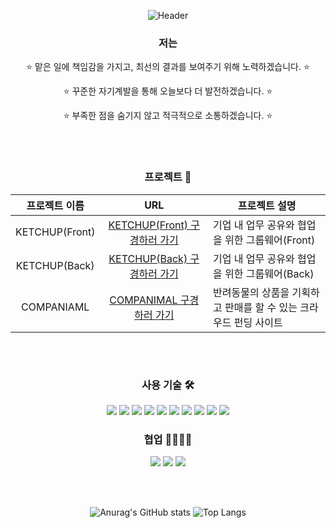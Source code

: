 <p align="center">
  <img src="https://capsule-render.vercel.app/api?type=waving&color=3cb371&height=250&section=header&text=Daeun's%20GitHub&fontSize=70" alt="Header">
</p>

<div align="center">
  <h3>저는</h3>
  <p>⭐ 맡은 일에 책임감을 가지고, 최선의 결과를 보여주기 위해 노력하겠습니다. ⭐</p>
  <p>⭐ 꾸준한 자기계발을 통해 오늘보다 더 발전하겠습니다. ⭐</p>
  <p>⭐ 부족한 점을 숨기지 않고  적극적으로 소통하겠습니다. ⭐</p>
</div>

<br></br>
<div align="center">
  <h3><strong>프로젝트</strong> 📑</h3>
</div>

<div align="center">
  <table style="margin: 0 auto;">
    <thead>
      <tr>
        <th>프로젝트 이름</th>
        <th>URL</th>
        <th>프로젝트 설명</th>
      </tr>
    </thead>
    <tbody>
      <tr>
        <td align="center">KETCHUP(Front)</td>
        <td align="center"><a href="https://github.com/daeun100299/FinalProject_Ketchup-Front">KETCHUP(Front) 구경하러 가기</a></td>
        <td>기업 내 업무 공유와 협업을 위한 그룹웨어(Front)</td>
      </tr>
      <tr>
        <td align="center">KETCHUP(Back)</td>
        <td align="center"><a href="https://github.com/daeun100299/FinalProject_Ketchup-Back">KETCHUP(Back) 구경하러 가기</a></td>
        <td>기업 내 업무 공유와 협업을 위한 그룹웨어(Back)</td>
      </tr>
      <tr>
        <td align="center">COMPANIAML</td>
        <td align="center"><a href="https://github.com/daeun100299/SemiProject_Companimal">COMPANIMAL 구경하러 가기</a></td>
        <td>반려동물의 상품을 기획하고 판매를 할 수 있는 크라우드 펀딩 사이트</td>
      </tr>
    </tbody>
  </table>
</div>

<br></br>
<div align="center">
  <h3><strong>사용 기술</strong> 🛠</h3>
</div>
<p align="center">
  <img src="https://img.shields.io/badge/java-007396?style=flat-square&logo=OpenJDK&logoColor=white">
  <img src="https://img.shields.io/badge/jQuery-0769AD?style=flat-square&logo=jQuery&logoColor=white"/>
  <img src="https://img.shields.io/badge/React-61DAFB?style=flat-square&logo=react&logoColor=white"/>
  <img src="https://img.shields.io/badge/Spring-6DB33F?style=flat-square&logo=Spring&logoColor=white"/>
  <img src="https://img.shields.io/badge/Spring Boot-6DB33F?style=flat-square&logo=SpringBoot&logoColor=white"/>
  <img src="https://img.shields.io/badge/Thymeleaf-005F0F?style=flat-square&logo=Thymeleaf&logoColor=white">
  <img src="https://img.shields.io/badge/JavaScript-F7DF1E?style=flat-square&logo=javascript&logoColor=white"/>
  <img src="https://img.shields.io/badge/HTML5-E34F26?style=flat-square&logo=HTML5&logoColor=white"/>
  <img src="https://img.shields.io/badge/CSS3-1572B6?style=flat-square&logo=CSS3&logoColor=white"/>
  <img src="https://img.shields.io/badge/MySQL-4479A1?style=flat-square&logo=mysql&logoColor=white"/>
</p>
<div align="center">
  <h3><strong>협업</strong> 👩‍👩‍👧‍👧</h3>
</div>
<p align="center">
  <img src="https://img.shields.io/badge/GitHub-181717?style=flat-square&logo=github&logoColor=white"/>
  <img src="https://img.shields.io/badge/Figma-F24E1E?style=flat-square&logo=figma&logoColor=white"/>
  <img src="https://img.shields.io/badge/Notion-000000?style=flat-square&logo=notion&logoColor=white"/>
</p>

<br></br>
<p align="center">
    <img src="https://github-readme-stats.vercel.app/api?username=daeun100299" alt="Anurag's GitHub stats">
    <img src="https://github-readme-stats.vercel.app/api/top-langs/?username=daeun100299" alt="Top Langs">
</p>
